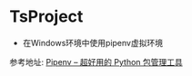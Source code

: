 # TsProject
- 在Windows环境中使用pipenv虚拟环境

参考地址:
[Pipenv – 超好用的 Python 包管理工具](https://segmentfault.com/a/1190000015389565)
